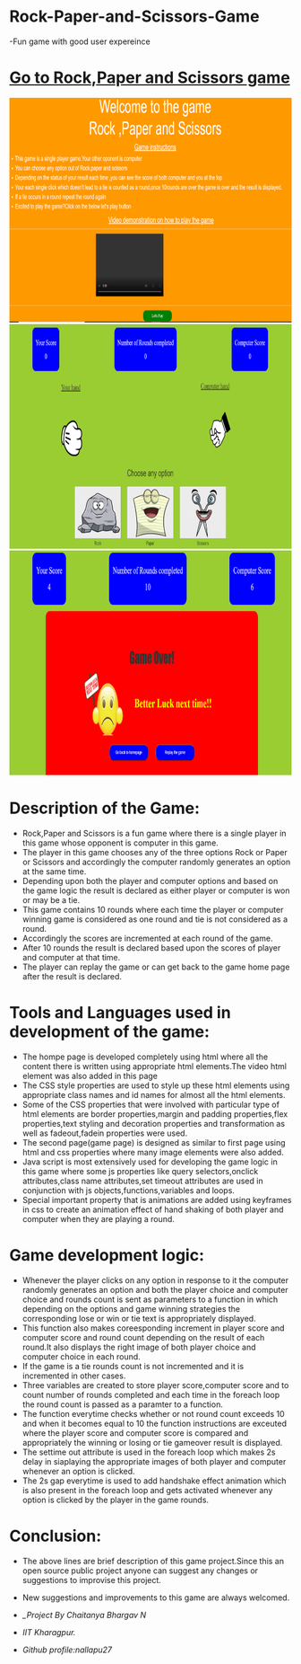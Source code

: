 # Rock-Paper-and-Scissors-Game
-Fun game with good user expereince

# [Go to Rock,Paper and Scissors game](https://nallapu27.github.io/Rock-Paper-and-Scissors-Game/)

<img src="https://github.com/nallapu27/Rock-Paper-and-Scissors-Game/blob/main/Game%20screenshots/Game%20screenshots/Game%20Home%20page.png" height=400 width=1000 />
<img src="https://github.com/nallapu27/Rock-Paper-and-Scissors-Game/blob/main/Game%20screenshots/Game%20screenshots/Game%20page%20Screenshot.png" height=400 width=1000 />
<img src="https://github.com/nallapu27/Rock-Paper-and-Scissors-Game/blob/main/Game%20screenshots/Game%20screenshots/Result%20declaration%20Screenshot.png" height=400 width=1000/>

# **Description of the Game**:
- Rock,Paper and Scissors is a fun game where there is a single player in this game whose opponent is computer in this game.
- The player in this game chooses any of the three options Rock or Paper or Scissors and accordingly the computer randomly generates an option at the same time.
- Depending upon both the player and computer options and based on the game logic the result is declared as either player or computer is won or may be a tie.
- This game  contains 10 rounds where each time the player or computer winning game is considered as one round and tie is not considered as a round.
- Accordingly the scores are incremented at each round of the game. 
- After  10 rounds the result is declared based upon the scores of player and computer at that time.
- The player can replay the game or can get back to the game home page after the result is declared.

# **Tools and Languages used in development of the game**:
- The hompe page is developed completely using html where all the content there is written using appropriate html elements.The video html element was also added in this page
- The CSS style properties are used to style up these html elements using appropriate class names and id names for almost all the html elements.
- Some of the CSS properties that were involved with particular type of html elements are border properties,margin and padding properties,flex properties,text styling and decoration 
properties and transformation as well as fadeout,fadein properties were used.
- The second page(game page) is designed as similar to first page using html and css properties where many image elements were also added.
- Java script is most extensively used for developing the game logic in this game where some js properties like query selectors,onclick attributes,class name attributes,set timeout attributes are used in conjunction 
with js objects,functions,variables and loops.
- Special important property that is animations are added using keyframes in css to create an animation effect of hand shaking of both player and computer when they are playing a
round.


# **Game development logic**:
- Whenever the player clicks on any option in response to it the computer randomly generates an option and both the player choice and computer choice and rounds count is sent as 
parameters to a  function in which depending on the options and game winning strategies the corresponding lose or win or tie text is appropriately displayed.
- This function also makes coreesponding increment in player score and computer score and round count depending on the result of each round.It also displays the right image of both player choice and 
computer choice in each round.
- If the game is a tie rounds count is not incremented and it is incremented in other cases.
- Three variables are created to store player score,computer score and to count number of rounds completed and each time in the foreach loop the round count is passed as a paramter
to a function.
- The function everytime checks whether or not round count exceeds 10 and when it becomes equal to 10 the function instructions are exceuted where the player score and computer
score is compared and appropriately the winning or losing or tie gameover result is displayed.
- The settime out attribute is used in the foreach loop which makes 2s delay in siaplaying the appropriate images of both player and computer whenever an option is clicked.
- The 2s gap everytime is used to add handshake effect animation which is also present in the foreach loop and gets activated whenever any option is clicked by the player in the game rounds.

# **Conclusion**:
- The above lines are brief description of this game project.Since this an open source public project anyone can suggest any changes or suggestions to improvise this project.
- New suggestions and improvements to this game are always welcomed.

- *_Project By Chaitanya Bhargav N*
- *IIT Kharagpur.*
- *Github profile:nallapu27*
